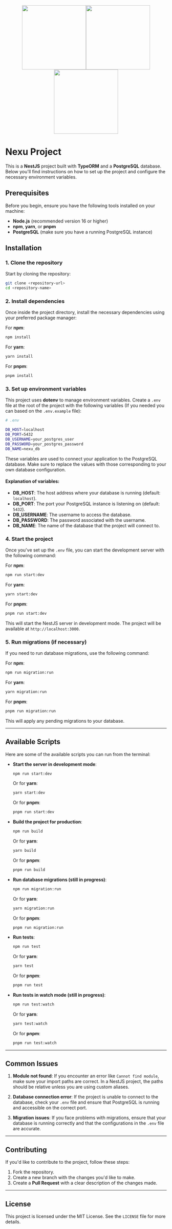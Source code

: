 <div style="display: flex; justify-content: center; align-items: center; flex-wrap: wrap;"> <img src="https://encrypted-tbn0.gstatic.com/images?q=tbn:ANd9GcRuYoubdEtrE9C4RHowyZVbg8_xoFwLzAvnXcftUqWnm2PzbbC5l3Gv6W93B2_w-FesAqw&usqp=CAU)" width="200" height="200" />
<img src="https://docs.nestjs.com/assets/logo-small-gradient.svg" width="200" height="200" />
<img src="https://velog.velcdn.com/images/this_summer/post/8491073d-2b96-4097-8115-efadbae4adbd/image.png" width="200" height="200" /></div>

# Nexu Project

This is a **NestJS** project built with **TypeORM** and a **PostgreSQL** database. Below you'll find instructions on how to set up the project and configure the necessary environment variables.

## Prerequisites

Before you begin, ensure you have the following tools installed on your machine:

- **Node.js** (recommended version 16 or higher)
- **npm**, **yarn**, or **pnpm**
- **PostgreSQL** (make sure you have a running PostgreSQL instance)

## Installation

### 1. Clone the repository

Start by cloning the repository:

```bash
git clone <repository-url>
cd <repository-name>
```

### 2. Install dependencies

Once inside the project directory, install the necessary dependencies using your preferred package manager:

For **npm**:

```bash
npm install
```

For **yarn**:

```bash
yarn install
```

For **pnpm**:

```bash
pnpm install
```

### 3. Set up environment variables

This project uses **dotenv** to manage environment variables. Create a `.env` file at the root of the project with the following variables (If you needed you can based on the `.env.example` file):

```bash
# .env

DB_HOST=localhost
DB_PORT=5432
DB_USERNAME=your_postgres_user
DB_PASSWORD=your_postgres_password
DB_NAME=nexu_db
```

These variables are used to connect your application to the PostgreSQL database. Make sure to replace the values with those corresponding to your own database configuration.

#### Explanation of variables:

- **DB_HOST**: The host address where your database is running (default: `localhost`).
- **DB_PORT**: The port your PostgreSQL instance is listening on (default: `5432`).
- **DB_USERNAME**: The username to access the database.
- **DB_PASSWORD**: The password associated with the username.
- **DB_NAME**: The name of the database that the project will connect to.

### 4. Start the project

Once you've set up the `.env` file, you can start the development server with the following command:

For **npm**:

```bash
npm run start:dev
```

For **yarn**:

```bash
yarn start:dev
```

For **pnpm**:

```bash
pnpm run start:dev
```

This will start the NestJS server in development mode. The project will be available at `http://localhost:3000`.

### 5. Run migrations (if necessary)

If you need to run database migrations, use the following command:

For **npm**:

```bash
npm run migration:run
```

For **yarn**:

```bash
yarn migration:run
```

For **pnpm**:

```bash
pnpm run migration:run
```

This will apply any pending migrations to your database.

---

## Available Scripts

Here are some of the available scripts you can run from the terminal:

- **Start the server in development mode**:

  ```bash
  npm run start:dev
  ```

  Or for **yarn**:

  ```bash
  yarn start:dev
  ```

  Or for **pnpm**:

  ```bash
  pnpm run start:dev
  ```

- **Build the project for production**:

  ```bash
  npm run build
  ```

  Or for **yarn**:

  ```bash
  yarn build
  ```

  Or for **pnpm**:

  ```bash
  pnpm run build
  ```

- **Run database migrations (still in progress)**:

  ```bash
  npm run migration:run
  ```

  Or for **yarn**:

  ```bash
  yarn migration:run
  ```

  Or for **pnpm**:

  ```bash
  pnpm run migration:run
  ```

- **Run tests**:

  ```bash
  npm run test
  ```

  Or for **yarn**:

  ```bash
  yarn test
  ```

  Or for **pnpm**:

  ```bash
  pnpm run test
  ```

- **Run tests in watch mode (still in progress)**:

  ```bash
  npm run test:watch
  ```

  Or for **yarn**:

  ```bash
  yarn test:watch
  ```

  Or for **pnpm**:

  ```bash
  pnpm run test:watch
  ```

---

## Common Issues

1. **Module not found**:
   If you encounter an error like `Cannot find module`, make sure your import paths are correct. In a NestJS project, the paths should be relative unless you are using custom aliases.

2. **Database connection error**:
   If the project is unable to connect to the database, check your `.env` file and ensure that PostgreSQL is running and accessible on the correct port.

3. **Migration issues**:
   If you face problems with migrations, ensure that your database is running correctly and that the configurations in the `.env` file are accurate.

---

## Contributing

If you'd like to contribute to the project, follow these steps:

1. Fork the repository.
2. Create a new branch with the changes you'd like to make.
3. Create a **Pull Request** with a clear description of the changes made.

---

## License

This project is licensed under the MIT License. See the `LICENSE` file for more details.

